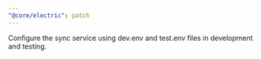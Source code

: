 ```yaml
---
"@core/electric": patch
---
```


Configure the sync service using dev.env and test.env files in development and testing.
